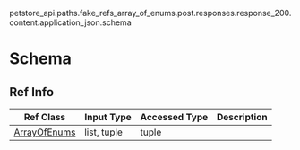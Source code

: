 petstore_api.paths.fake_refs_array_of_enums.post.responses.response_200.content.application_json.schema
# Schema

## Ref Info
Ref Class | Input Type | Accessed Type | Description
--------- | ---------- | ------------- | ------------
[ArrayOfEnums](array_of_enums.md) | list, tuple | tuple |
